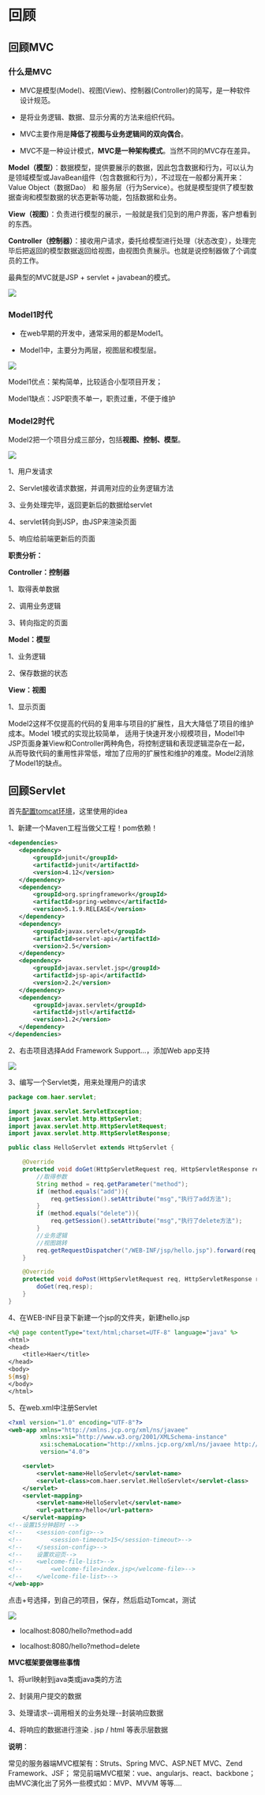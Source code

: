 # 回顾

## 回顾MVC

### 什么是MVC

* MVC是模型(Model)、视图(View)、控制器(Controller)的简写，是一种软件设计规范。

* 是将业务逻辑、数据、显示分离的方法来组织代码。

* MVC主要作用是**降低了视图与业务逻辑间的双向偶合**。

* MVC不是一种设计模式，**MVC是一种架构模式**。当然不同的MVC存在差异。

**Model（模型）**：数据模型，提供要展示的数据，因此包含数据和行为，可以认为是领域模型或JavaBean组件（包含数据和行为），不过现在一般都分离开来：Value Object（数据Dao） 和 服务层（行为Service）。也就是模型提供了模型数据查询和模型数据的状态更新等功能，包括数据和业务。

**View（视图）**：负责进行模型的展示，一般就是我们见到的用户界面，客户想看到的东西。

**Controller（控制器）**：接收用户请求，委托给模型进行处理（状态改变），处理完毕后把返回的模型数据返回给视图，由视图负责展示。也就是说控制器做了个调度员的工作。

最典型的MVC就是JSP + servlet + javabean的模式。

![](../../.vuepress/public/img/learning/springmvc/1.png)

### Model1时代

* 在web早期的开发中，通常采用的都是Model1。

* Model1中，主要分为两层，视图层和模型层。

![](../../.vuepress/public/img/learning/springmvc/2.png)

Model1优点：架构简单，比较适合小型项目开发；

Model1缺点：JSP职责不单一，职责过重，不便于维护

### Model2时代

Model2把一个项目分成三部分，包括**视图、控制、模型**。

![](../../.vuepress/public/img/learning/springmvc/3.png)

1、用户发请求

2、Servlet接收请求数据，并调用对应的业务逻辑方法

3、业务处理完毕，返回更新后的数据给servlet

4、servlet转向到JSP，由JSP来渲染页面

5、响应给前端更新后的页面

**职责分析：**

**Controller：控制器**

1、取得表单数据

2、调用业务逻辑

3、转向指定的页面

**Model：模型**

1、业务逻辑

2、保存数据的状态

**View：视图**

1、显示页面

Model2这样不仅提高的代码的复用率与项目的扩展性，且大大降低了项目的维护成本。Model 1模式的实现比较简单，
适用于快速开发小规模项目，Model1中JSP页面身兼View和Controller两种角色，将控制逻辑和表现逻辑混杂在一起，
从而导致代码的重用性非常低，增加了应用的扩展性和维护的难度。Model2消除了Model1的缺点。

## 回顾Servlet

首先[配置tomcat环境](../../tools/environment/tomcatEnvironment.md)，这里使用的idea

1、新建一个Maven工程当做父工程！pom依赖！

```xml
<dependencies>
   <dependency>
       <groupId>junit</groupId>
       <artifactId>junit</artifactId>
       <version>4.12</version>
   </dependency>
   <dependency>
       <groupId>org.springframework</groupId>
       <artifactId>spring-webmvc</artifactId>
       <version>5.1.9.RELEASE</version>
   </dependency>
   <dependency>
       <groupId>javax.servlet</groupId>
       <artifactId>servlet-api</artifactId>
       <version>2.5</version>
   </dependency>
   <dependency>
       <groupId>javax.servlet.jsp</groupId>
       <artifactId>jsp-api</artifactId>
       <version>2.2</version>
   </dependency>
   <dependency>
       <groupId>javax.servlet</groupId>
       <artifactId>jstl</artifactId>
       <version>1.2</version>
   </dependency>
</dependencies>
```

2、右击项目选择Add Framework Support...，添加Web app支持

![](../../.vuepress/public/img/learning/springmvc/4.png)

3、编写一个Servlet类，用来处理用户的请求

```java
package com.haer.servlet;

import javax.servlet.ServletException;
import javax.servlet.http.HttpServlet;
import javax.servlet.http.HttpServletRequest;
import javax.servlet.http.HttpServletResponse;

public class HelloServlet extends HttpServlet {

    @Override
    protected void doGet(HttpServletRequest req, HttpServletResponse resp) throws ServletException, IOException {
        //取得参数
        String method = req.getParameter("method");
        if (method.equals("add")){
            req.getSession().setAttribute("msg","执行了add方法");
        }
        if (method.equals("delete")){
            req.getSession().setAttribute("msg","执行了delete方法");
        }
        //业务逻辑
        //视图跳转
        req.getRequestDispatcher("/WEB-INF/jsp/hello.jsp").forward(req,resp);
    }

    @Override
    protected void doPost(HttpServletRequest req, HttpServletResponse resp) throws ServletException, IOException {
        doGet(req,resp);
    }
}

```

4、在WEB-INF目录下新建一个jsp的文件夹，新建hello.jsp

```jsp
<%@ page contentType="text/html;charset=UTF-8" language="java" %>
<html>
<head>
    <title>Haer</title>
</head>
<body>
${msg}
</body>
</html>
```

5、在web.xml中注册Servlet

```xml
<?xml version="1.0" encoding="UTF-8"?>
<web-app xmlns="http://xmlns.jcp.org/xml/ns/javaee"
         xmlns:xsi="http://www.w3.org/2001/XMLSchema-instance"
         xsi:schemaLocation="http://xmlns.jcp.org/xml/ns/javaee http://xmlns.jcp.org/xml/ns/javaee/web-app_4_0.xsd"
         version="4.0">

    <servlet>
        <servlet-name>HelloServlet</servlet-name>
        <servlet-class>com.haer.servlet.HelloServlet</servlet-class>
    </servlet>
    <servlet-mapping>
        <servlet-name>HelloServlet</servlet-name>
        <url-pattern>/hello</url-pattern>
    </servlet-mapping>
<!--设置15分钟超时 -->
<!--    <session-config>-->
<!--        <session-timeout>15</session-timeout>-->
<!--    </session-config>-->
<!--    设置欢迎页-->
<!--    <welcome-file-list>-->
<!--        <welcome-file>index.jsp</welcome-file>-->
<!--    </welcome-file-list>-->
</web-app>
```

点击+号选择，到自己的项目，保存，然后启动Tomcat，测试

![](../../.vuepress/public/img/learning/springmvc/5.png)

* localhost:8080/hello?method=add

* localhost:8080/hello?method=delete

**MVC框架要做哪些事情**

1、将url映射到java类或java类的方法

2、封装用户提交的数据

3、处理请求--调用相关的业务处理--封装响应数据

4、将响应的数据进行渲染 . jsp / html 等表示层数据

**说明**：

常见的服务器端MVC框架有：Struts、Spring MVC、ASP.NET MVC、Zend Framework、JSF；
常见前端MVC框架：vue、angularjs、react、backbone；
由MVC演化出了另外一些模式如：MVP、MVVM 等等....

